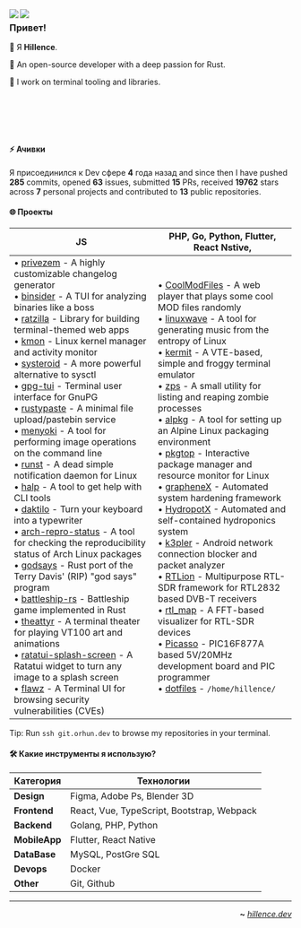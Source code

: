 <img align="left" src="https://raw.githubusercontent.com/orhun/orhun/refs/heads/master/assets/ratatui-spin-dark.gif#gh-dark-mode-only">
<img align="left" src="https://raw.githubusercontent.com/orhun/orhun/refs/heads/master/assets/ratatui-spin-light.gif#gh-light-mode-only">

### Привет!

👾 Я **Hillence**.

🦀 An open-source developer with a deep passion for Rust.

🐁 I work on terminal tooling and libraries.


<br>
<br>
<br>
<br>

#### ⚡ Ачивки

Я присоединился к Dev сфере **4** года назад and since then I have pushed **285** commits, opened **63** issues, submitted **15** PRs, received **19762** stars across **7** personal projects and contributed to **13** public repositories.

#### 🌐 Проекты

| **JS**                                                                                                                                                                                                                                                                                                                                                                                                                                                                                                                                                                                                                                                                                                                                                                                                                                                                                                                                                                                                                                                                                                                                                                                                                                                                                                                                                                                                                                                                                                                                                                                                                                                                       | **PHP**, **Go**, **Python**, **Flutter**, **React Nstive**,                                                                                                                                                                                                                                                                                                                                                                                                                                                                                                                                                                                                                                                                                                                                                                                                                                                                                                                                                                                                                                                                                                                                                                                                                                                                                                        |
| ------------------------------------------------------------------------------------------------------------------------------------------------------------------------------------------------------------------------------------------------------------------------------------------------------------------------------------------------------------------------------------------------------------------------------------------------------------------------------------------------------------------------------------------------------------------------------------------------------------------------------------------------------------------------------------------------------------------------------------------------------------------------------------------------------------------------------------------------------------------------------------------------------------------------------------------------------------------------------------------------------------------------------------------------------------------------------------------------------------------------------------------------------------------------------------------------------------------------------------------------------------------------------------------------------------------------------------------------------------------------------------------------------------------------------------------------------------------------------------------------------------------------------------------------------------------------------------------------------------------------------------------------------------------------------ | --------------------------------------------------------------------------------------------------------------------------------------------------------------------------------------------------------------------------------------------------------------------------------------------------------------------------------------------------------------------------------------------------------------------------------------------------------------------------------------------------------------------------------------------------------------------------------------------------------------------------------------------------------------------------------------------------------------------------------------------------------------------------------------------------------------------------------------------------------------------------------------------------------------------------------------------------------------------------------------------------------------------------------------------------------------------------------------------------------------------------------------------------------------------------------------------------------------------------------------------------------------------------------------------------------------------------------------------------------------------------------- |
| • [privezem](https://github.com/hillece/privezem) - A highly customizable changelog generator<br>• [binsider](https://github.com/hillence/binsider) - A TUI for analyzing binaries like a boss<br>• [ratzilla](https://github.com/hillence/ratzilla) - Library for building terminal-themed web apps<br>• [kmon](https://github.com/hillence/kmon) - Linux kernel manager and activity monitor<br>• [systeroid](https://github.com/hillence/systeroid) - A more powerful alternative to sysctl<br>• [gpg-tui](https://github.com/hillence/gpg-tui) - Terminal user interface for GnuPG<br>• [rustypaste](https://github.com/hillence/rustypaste) - A minimal file upload/pastebin service<br>• [menyoki](https://github.com/hillence/menyoki) - A tool for performing image operations on the command line<br>• [runst](https://github.com/hillence/runst) - A dead simple notification daemon for Linux<br>• [halp](https://github.com/hillence/halp) - A tool to get help with CLI tools<br>• [daktilo](https://github.com/hillence/daktilo) - Turn your keyboard into a typewriter<br>• [arch-repro-status](https://github.com/archlinux/arch-repro-status) - A tool for checking the reproducibility status of Arch Linux packages<br>• [godsays](https://github.com/hillence/godsays) - Rust port of the Terry Davis' (RIP) "god says" program<br>• [battleship-rs](https://github.com/hillence/battleship-rs) - Battleship game implemented in Rust<br>• [theattyr](https://github.com/hillence/theattyr) - A terminal theater for playing VT100 art and animations<br>• [ratatui-splash-screen](https://github.com/hillence/ratatui-splash-screen) - A Ratatui widget to turn any image to a splash screen<br>• [flawz](https://github.com/hillence/flawz) - A Terminal UI for browsing security vulnerabilities (CVEs) | • [CoolModFiles](https://github.com/hillence/CoolModFiles) - A web player that plays some cool MOD files randomly<br>• [linuxwave](https://github.com/hillence/linuxwave) - A tool for generating music from the entropy of Linux<br>• [kermit](https://github.com/hillence/kermit) - A VTE-based, simple and froggy terminal emulator<br>• [zps](https://github.com/hillence/zps) - A small utility for listing and reaping zombie processes<br>• [alpkg](https://github.com/hillence/alpkg) - A tool for setting up an Alpine Linux packaging environment<br>• [pkgtop](https://github.com/hillence/pkgtop) - Interactive package manager and resource monitor for Linux<br>• [grapheneX](https://github.com/grapheneX/grapheneX) - Automated system hardening framework<br>• [HydropotX](https://github.com/hillence/HydropotX) - Automated and self-contained hydroponics system<br>• [k3pler](https://github.com/hillence/k3pler) - Android network connection blocker and packet analyzer<br>• [RTLion](https://github.com/RTLion-Framework) - Multipurpose RTL-SDR framework for RTL2832 based DVB-T receivers<br>• [rtl_map](https://github.com/hillence/rtl_map) - A FFT-based visualizer for RTL-SDR devices<br>• [Picasso](https://github.com/hillence/Picasso) - PIC16F877A based 5V/20MHz development board and PIC programmer<br>• [dotfiles](https://github.com/hillence/dotfiles) - `/home/hillence/` |

Tip: Run `ssh git.orhun.dev` to browse my repositories in your terminal.

#### 🛠️ Какие инструменты я использую?

| **Категория**     | **Технологии**                                                                                                                                                                                            |
| ----------------- | --------------------------------------------------------------------------------------------------------------------------------------------------------------------------------------------------------- |
| **Design**        | Figma, Adobe Ps, Blender 3D                                                                                                                                                                               |
| **Frontend**      | React, Vue, TypeScript, Bootstrap, Webpack                                                                                                                                                                |
| **Backend**       | Golang, PHP, Python                                                                                                                                                                                       |
| **MobileApp**     | Flutter, React Native                                                                                                                                                                                     |
| **DataBase**      | MySQL, PostGre SQL                                                                                                                                                                                        |
| **Devops**        | Docker                                                                                                                                                                                                    |
| **Other**         | Git, Github                                                                                                                                                                                               |

---

<div align="right">

**~** [_hillence.dev_](https://hillence.dev/)

</div>

